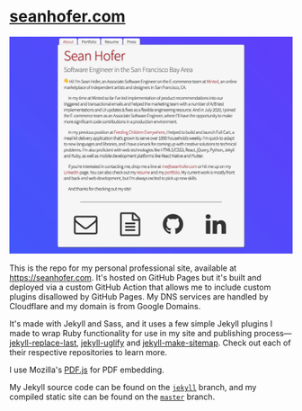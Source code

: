# [seanhofer.com](https://seanhofer.com)

![seanhofer.com](/assets/images/mysite.jpg)

This is the repo for my personal professional site, available at https://seanhofer.com. It's hosted on GitHub Pages but it's built and deployed via a custom GitHub Action that allows me to include custom plugins disallowed by GitHub Pages. My DNS services are handled by Cloudflare and my domain is from Google Domains.

It's made with Jekyll and Sass, and it uses a few simple Jekyll plugins I made to wrap Ruby functionality for use in my site and publishing process—[jekyll-replace-last](https://github.com/hofers/jekyll-replace-last), [jekyll-uglify](https://github.com/hofers/jekyll-uglify) and [jekyll-make-sitemap](https://github.com/hofers/jekyll-make-sitemap). Check out each of their respective repositories to learn more.

I use Mozilla's [PDF.js](https://mozilla.github.io/pdf.js/) for PDF embedding.

My Jekyll source code can be found on the [`jekyll`](https://github.com/hofers/hofers.github.io/tree/jekyll) branch, and my compiled static site can be found on the [`master`](https://github.com/hofers/hofers.github.io/tree/master) branch.
